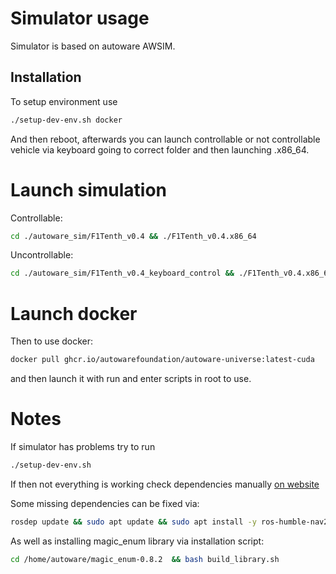 # Simulator usage
Simulator is based on autoware AWSIM.
## Installation
To setup environment use
```bash
./setup-dev-env.sh docker
```

And then reboot, afterwards you can launch controllable or not controllable vehicle via keyboard going to correct folder and then launching .x86_64.

# Launch simulation
Controllable:
```bash
cd ./autoware_sim/F1Tenth_v0.4 && ./F1Tenth_v0.4.x86_64
```


Uncontrollable:
```bash
cd ./autoware_sim/F1Tenth_v0.4_keyboard_control && ./F1Tenth_v0.4.x86_64
```


# Launch docker
Then to use docker:
```bash
docker pull ghcr.io/autowarefoundation/autoware-universe:latest-cuda
```

and then launch it with run and enter scripts in root to use.

# Notes

If simulator has problems try to run 
```bash
./setup-dev-env.sh
```

If then not everything is working check dependencies manually [on website](https://autowarefoundation.github.io/autoware-documentation/main/installation/autoware/source-installation/)

Some missing dependencies can be fixed via:
```bash
rosdep update && sudo apt update && sudo apt install -y ros-humble-nav2-bringup
```

As well as installing magic_enum library via installation script:
```bash
cd /home/autoware/magic_enum-0.8.2  && bash build_library.sh
```